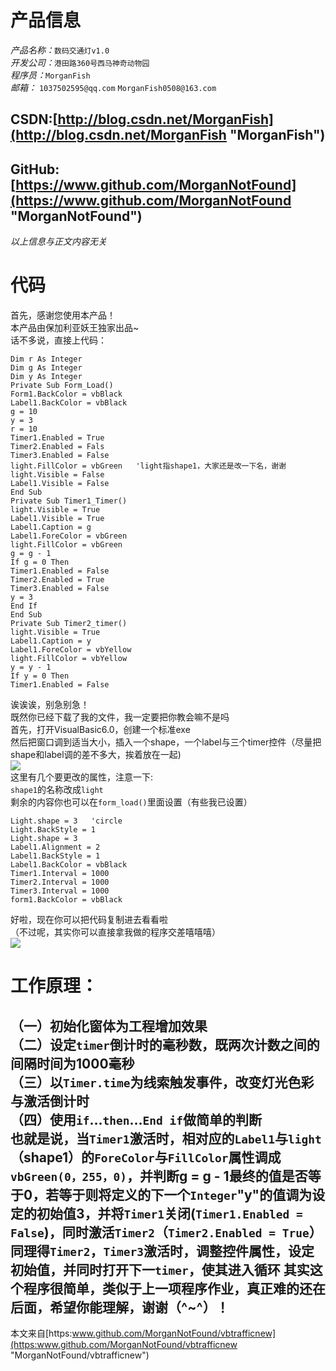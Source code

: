 # 产品信息 #
*产品名称：*`数码交通灯v1.0`   
*开发公司：*`港田路360号西马神奇动物园`   
*程序员：*`MorganFish`   
*邮箱：*
   `1037502595@qq.com`
   `MorganFish0508@163.com`
## CSDN:[http://blog.csdn.net/MorganFish](http://blog.csdn.net/MorganFish "MorganFish")
## GitHub:[https://www.github.com/MorganNotFound](https://www.github.com/MorganNotFound "MorganNotFound")
*以上信息与正文内容无关*   
# 代码 #
首先，感谢您使用本产品！   
本产品由保加利亚妖王独家出品~   
话不多说，直接上代码：   
```
Dim r As Integer
Dim g As Integer
Dim y As Integer
Private Sub Form_Load()
Form1.BackColor = vbBlack
Label1.BackColor = vbBlack
g = 10
y = 3
r = 10
Timer1.Enabled = True
Timer2.Enabled = Fals
Timer3.Enabled = False
light.FillColor = vbGreen   'light指shape1，大家还是改一下名，谢谢
light.Visible = False
Label1.Visible = False
End Sub
Private Sub Timer1_Timer()
light.Visible = True
Label1.Visible = True
Label1.Caption = g
Label1.ForeColor = vbGreen
light.FillColor = vbGreen
g = g - 1
If g = 0 Then
Timer1.Enabled = False
Timer2.Enabled = True
Timer3.Enabled = False
y = 3
End If
End Sub
Private Sub Timer2_timer()
light.Visible = True
Label1.Caption = y
Label1.ForeColor = vbYellow
light.FillColor = vbYellow
y = y - 1
If y = 0 Then
Timer1.Enabled = False
```
诶诶诶，别急别急！   
既然你已经下载了我的文件，我一定要把你教会嘛不是吗   
首先，打开VisualBasic6.0，创建一个标准exe   
然后把窗口调到适当大小，插入一个shape，一个label与三个timer控件（尽量把shape和label调的差不多大，挨着放在一起)   
![](http://m.qpic.cn/psc?/cfc1fd56-f474-498f-adcb-b6fd8951402d/45NBuzDIW489QBoVep5mcSm9OTgUHy.wwbFwVM1Qzv5VMwo3juBSCJyL22bKxxrKWPkXrHyU*xhDAMCjX.7yjN392OgjW0uZk5dbe8Ag0dA!/b&bo=RgH*AAAAAAADF4o!&rf=viewer_4)   
这里有几个要更改的属性，注意一下:   
`shape1`的名称改成`light`   
剩余的内容你也可以在`form_load()`里面设置（有些我已设置）
```
Light.shape = 3   'circle
Light.BackStyle = 1
Light.shape = 3
Label1.Alignment = 2
Label1.BackStyle = 1
Label1.BackColor = vbBlack
Timer1.Interval = 1000
Timer2.Interval = 1000
Timer3.Interval = 1000
form1.BackColor = vbBlack
```
好啦，现在你可以把代码复制进去看看啦   
（不过呢，其实你可以直接拿我做的程序交差嘻嘻嘻）   
![](http://m.qpic.cn/psc?/cfc1fd56-f474-498f-adcb-b6fd8951402d/45NBuzDIW489QBoVep5mcSm9OTgUHy.wwbFwVM1Qzv5MQHE6meKrSO*DvCgH.KhqulOoVEJpO8V6nFcLtCEvY.LoDVkHMZsZaIzahfIms*k!/b&bo=SAEBAQAAAAADF3s!&rf=viewer_4)   
# 工作原理： #
（一）初始化窗体为工程增加效果   
（二）设定`timer`倒计时的毫秒数，既两次计数之间的间隔时间为1000毫秒   
（三）以`Timer.time`为线索触发事件，改变灯光色彩与激活倒计时   
（四）使用`if`…`then`…`End if`做简单的判断   
也就是说，当`Timer1`激活时，相对应的`Label1`与`light`（shape1）的`ForeColor`与`FillColor`属性调成`vbGreen(0，255，0)`，并判断g = g - 1最终的值是否等于0，若等于则将定义的下一个`Integer`"y"的值调为设定的初始值3，并将`Timer1`关闭(`Timer1.Enabled = False`)，同时激活`Timer2`（`Timer2.Enabled = True`）   
同理得`Timer2`，`Timer3`激活时，调整控件属性，设定初始值，并同时打开下一`timer`，使其进入循环
其实这个程序很简单，类似于上一项程序作业，真正难的还在后面，希望你能理解，谢谢（^~^）！
--------------------------------------------------------
本文来自[https:www.github.com/MorganNotFound/vbtrafficnew](https:www.github.com/MorganNotFound/vbtrafficnew "MorganNotFound/vbtrafficnew")
